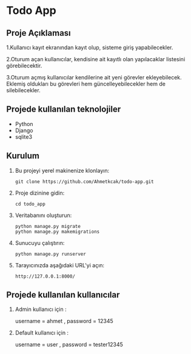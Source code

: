 # Todo App

## Proje Açıklaması

1.Kullanıcı kayıt ekranından kayıt olup, sisteme giriş yapabilecekler.

2.Oturum açan kullanıcılar, kendisine ait kayıtlı olan yapılacaklar listesini görebilecektir.

3.Oturum açmış kullanıcılar kendilerine ait yeni görevler ekleyebilecek. Eklemiş oldukları bu görevleri hem güncelleyebilecekler hem de silebilecekler.


## Projede kullanılan teknolojiler

- Python
- Django
- sqlite3

## Kurulum

1. Bu projeyi yerel makinenize klonlayın:

   ```shell
   git clone https://github.com/Ahmetkcak/todo-app.git
2. Proje dizinine gidin:
    ```shell
   cd todo_app
3. Veritabanını oluşturun:
    ```shell
    python manage.py migrate
    python manage.py makemigrations
4. Sunucuyu çalıştırın:
    ```
    python manage.py runserver
5. Tarayıcınızda aşağıdaki URL'yi açın:
    ```
    http://127.0.0.1:8000/
## Projede kullanılan kullanıcılar 

1. Admin kullanıcı için :
    
    username = ahmet , password = 12345

2. Default kullanıcı için :

     username = user , password = tester12345